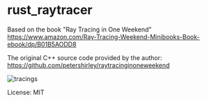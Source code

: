 # rust_raytracer
Based on the book "Ray Tracing in One Weekend" https://www.amazon.com/Ray-Tracing-Weekend-Minibooks-Book-ebook/dp/B01B5AODD8

The original C++ source code provided by the author: https://github.com/petershirley/raytracinginoneweekend

![tracings](https://cldup.com/m8I40L1qKe.png)

License: MIT
